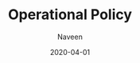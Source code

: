 ---
layout: post
title: "Operational Policy"
date: 2020-04-01
tags:
  - CSOL
author: Naveen
avatar: assets/img/favicon.ico
category: usdpaper
---
